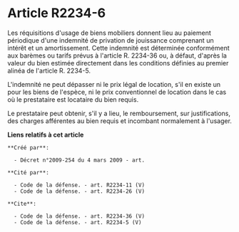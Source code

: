 # Article R2234-6

Les réquisitions d'usage de biens mobiliers donnent lieu au paiement périodique d'une indemnité de privation de jouissance
comprenant un intérêt et un amortissement. Cette indemnité est déterminée conformément aux barèmes ou tarifs prévus à
l'article R. 2234-36 ou, à défaut, d'après la valeur du bien estimée directement dans les conditions définies au premier
alinéa de l'article R. 2234-5.

L'indemnité ne peut dépasser ni le prix légal de location, s'il en existe un pour les biens de l'espèce, ni le prix
conventionnel de location dans le cas où le prestataire est locataire du bien requis. 

Le prestataire peut obtenir, s'il y a lieu, le remboursement, sur justifications, des charges afférentes au bien requis et
incombant normalement à l'usager.

**Liens relatifs à cet article**

	**Créé par**:

	  - Décret n°2009-254 du 4 mars 2009 - art.

	**Cité par**:

	  - Code de la défense. - art. R2234-11 (V)
	  - Code de la défense. - art. R2234-26 (V)

	**Cite**:

	  - Code de la défense. - art. R2234-36 (V)
	  - Code de la défense. - art. R2234-5 (V)
